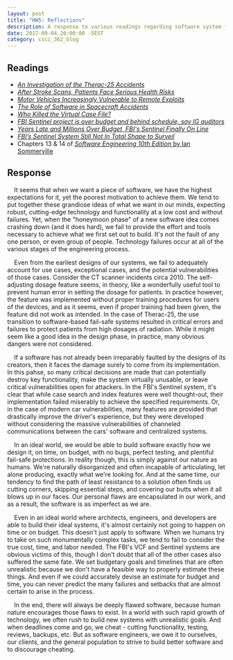 ```yaml
---
layout: post
title: "HW5: Reflections"
description: A response to various readings regarding software system failures without appropriate backup protections.
date: 2017-09-04 20:00:00 -5EST
category: csci_362_blog
---
```


## **Readings**
* <a href="http://stono.cs.cofc.edu/~bowring/classes/csci%20362/docs/Therac25Accidents.html" target="_blank"><em>An Investigation of the Therac-25 Accidents</em></a>
* <a href="http://stono.cs.cofc.edu/~bowring/classes/csci%20362/docs/The%20Radiation%20Boom%20-%20After%20Stroke%20Scans,%20Patients%20Face%20Serious%20Health%20Risks%20-%20NYTimes.com.pdf" target="_blank"><em>After Stroke Scans, Patients Face Serious
Health Risks</em></a>
* <a href="https://www.ic3.gov/media/2016/160317.aspx" target="_blank"><em>Motor Vehicles Increasingly Vulnerable to Remote Exploits</em></a>
* <a href="http://stono.cs.cofc.edu/~bowring/classes/csci%20362/docs/levesonSoftwareAccidentsSpacecraft.pdf" target="_blank"><em>The Role of Software in Spacecraft Accidents</em></a>
* <a href="http://stono.cs.cofc.edu/~bowring/classes/csci%20362/docs/SpectrumFBIcaseFileSytem.pdf" target="_blank"><em>Who Killed the Virtual Case File?</em></a>
* <a href="http://www.washingtonpost.com/wp-dyn/content/article/2010/10/20/AR2010102006754.html" target="_blank"><em>FBI Sentinel project is over budget and behind schedule, say IG auditors</em></a>
* <a href="https://www.pcmag.com/article2/0,2817,2407922,00.asp" target="_blank"><em>Years Late and Millions Over Budget, FBI's Sentinel Finally On Line</em></a>
* <a href="https://spectrum.ieee.org/riskfactor/computing/it/fbis-500-million-sentinel-case-management-system-still-has-major-operational-kinks-ig-reports" target="_blank"><em>FBI’s Sentinel System Still Not In Total Shape to Surveil</em></a>
* Chapters 13 & 14 of <a href="http://iansommerville.com/software-engineering-book/" target="_blank"><em>Software Engineering 10th Edition</em> by Ian Sommerville</a>

## **Response**
&nbsp;&nbsp;&nbsp;&nbsp;It seems that when we want a piece of software, we have the highest expectations for it, yet the poorest motivation to achieve them. We tend to put together these grandiose ideas of what we want in our minds, expecting robust, cutting-edge technology and functionality at a low cost and without failures. Yet, when the "honeymoon phase" of a new software idea comes crashing down (and it does hard), we fail to provide the effort and tools necessary to achieve what we first set out to build. It's not the fault of any one person, or even group of people. Technology failures occur at all of the various stages of the engineering process.

&nbsp;&nbsp;&nbsp;&nbsp;Even from the earliest designs of our systems, we fail to adequately account for use cases, exceptional cases, and the potential vulnerabilities of those cases. Consider the CT scanner incidents circa 2010. The self-adjusting dosage feature seems, in theory, like a wonderfully useful tool to prevent human error in setting the dosage for patients. In practice however, the feature was implemented without proper training procedures for users of the devices, and as it seems, even if proper training had been given, the feature did not work as intended. In the case of Therac-25, the use transition to software-based fail-safe systems resulted in critical errors and failures to protect patients from high dosages of radiation. While it might seem like a good idea in the design phase, in practice, many obvious dangers were not considered.

&nbsp;&nbsp;&nbsp;&nbsp;If a software has not already been irreparably faulted by the designs of its creators, then it faces the damage surely to come from its implementation. In this pahse, so many critical decisions are made that can potentially destroy key functionality, make the system virtually unusable, or leave critical vulnerabilities open for attackers. In the FBI's Sentinel system, it's clear that while case search and index features were well thought-out, their implementation failed miserably to achieve the specified requirements. Or, in the case of modern car vulnerabilities, many features are provided that drastically improve the driver's experience, but they were developed without considering the massive vulnerabilities of channeled communications between the cars' software and centralized systems.

&nbsp;&nbsp;&nbsp;&nbsp;In an ideal world, we would be able to build software exactly how we design it, on time, on budget, with no bugs, perfect testing, and plentiful fail-safe protections. In reality though, this is simply against our nature as humans. We're naturally disorganized and often incapable of articulating, let alone producing, exactly what we're looking for. And at the same time, our tendency to find the path of least resistance to a solution often finds us cutting corners, skipping essential steps, and covering our butts when it all blows up in our faces. Our personal flaws are encapsulated in our work, and as a result, the software is as imperfect as we are.

&nbsp;&nbsp;&nbsp;&nbsp;Even in an ideal world where architects, engineers, and developers are able to build their ideal systems, it's almost certainly not going to happen on time or on budget. This doesn't just apply to software. When we humans try to take on such monumentally complex tasks, we tend to fail to consider the true cost, time, and labor needed. The FBI's VCF and Sentinel systems are obvious victims of this, though I don't doubt that all of the other cases also suffered the same fate. We set budgetary goals and timelines that are often unrealistic because we don't have a feasible way to properly estimate these things. And even if we could accurately devise an estimate for budget and time, you can never predict the many failures and setbacks that are almost certain to arise in the process.

&nbsp;&nbsp;&nbsp;&nbsp;In the end, there will always be deeply flawed software, because human nature encourages those flaws to exist. In a world with such rapid growth of technology, we often rush to build new systems with unrealistic goals. And when deadlines come and go, we cheat - cutting functionality, testing, reviews, backups, etc. But as software engineers, we owe it to ourselves, our clients, and the general population to strive to build better software and to discourage cheating.
